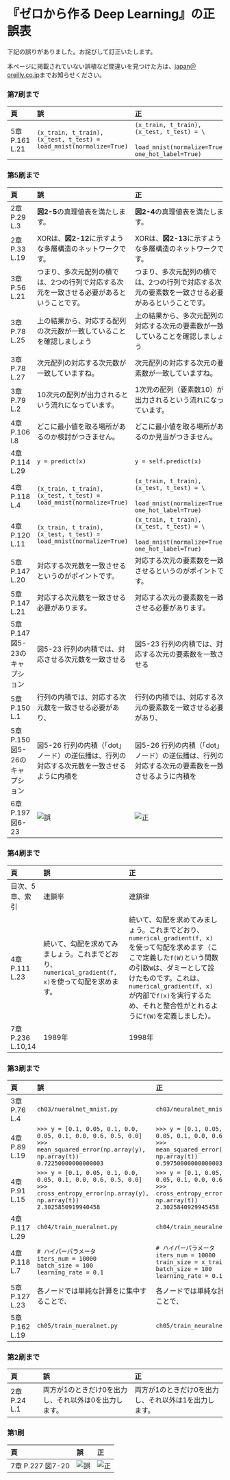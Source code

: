 # 『ゼロから作る Deep Learning』の正誤表

下記の誤りがありました。お詫びして訂正いたします。

本ページに掲載されていない誤植など間違いを見つけた方は、[japan＠oreilly.co.jp](<mailto:japan＠oreilly.co.jp>)までお知らせください。

### 第7刷まで

|頁             |誤  |正  |
|:--            |:-- |:-- |
|5章 P.161 L.21 |`(x_train, t_train), (x_test, t_test) = load_mnist(normalize=True)` |`(x_train, t_train), (x_test, t_test) = \`<br>　　`load_mnist(normalize=True, one_hot_label=True)` |

### 第5刷まで

|頁             |誤  |正  |
|:--            |:-- |:-- |
|2章 P.29 L.3   |**図2-5**の真理値表を満たします。 |**図2-4**の真理値表を満たします。 |
|2章 P.33 L.19  |XORは、**図2-12**に示すような多層構造のネットワークです。 |XORは、**図2-13**に示すような多層構造のネットワークです。 |
|3章 P.56 L.21  |つまり、多次元配列の積では、2つの行列で対応する次元を一致させる必要があるということです。 |つまり、多次元配列の積では、2つの行列で対応する次元の要素数を一致させる必要があるということです。 |
|3章 P.78 L.25  |上の結果から、対応する配列の次元数が一致していることを確認しましょう |上の結果から、多次元配列の対応する次元の要素数が一致していることを確認しましょう |
|3章 P.78 L.27  |次元配列の対応する次元数が一致していますね。 |次元配列の対応する次元の要素数が一致していますね。 |
|3章 P.79 L.2   |10次元の配列が出力されるという流れになっています。 |1次元の配列（要素数10）が出力されるという流れになっています。 |
|4章 P.106 l.8  |どこに最小値を取る場所があるのか検討がつきません。 |どこに最小値を取る場所があるのか見当がつきません。 |
|4章 P.114 L.29 |`y = predict(x)` |`y = self.predict(x)` |
|4章 P.118 L.4  |`(x_train, t_train), (x_test, t_test) = load_mnist(normalize=True)` |`(x_train, t_train), (x_test, t_test) = \`<br>　　`load_mnist(normalize=True, one_hot_label=True)` |
|4章 P.120 L.11 |`(x_train, t_train), (x_test, t_test) = load_mnist(normalize=True)` |`(x_train, t_train), (x_test, t_test) = \`<br>　　`load_mnist(normalize=True, one_hot_label=True)` |
|5章 P.147 L.20 |対応する次元数を一致させるというのがポイントです。 |対応する次元の要素数を一致させるというのがポイントです。 |
|5章 P.147 L.21 |対応する次元数を一致させる必要があります。 |対応する次元の要素数を一致させる必要があります。 |
|5章 P.147 図5-23のキャプション |図5-23 行列の内積では、対応させる次元数を一致させる |図5-23 行列の内積では、対応する次元の要素数を一致させる |
|5章 P.150 L.1  |行列の内積では、対応する次元数を一致させる必要があり、 |行列の内積では、対応する次元の要素数を一致させる必要があり、 |
|5章 P.150 図5-26のキャプション |図5-26 行列の内積（「dot」ノード）の逆伝播は、行列の対応する次元数を一致させるように内積を |図5-26 行列の内積（「dot」ノード）の逆伝播は、行列の対応する次元の要素数を一致させるように内積を |
|6章 P.197 図6-23 |<img src="https://raw.githubusercontent.com/oreilly-japan/deep-learning-from-scratch/images/fig06_23-old.png" alt="誤"> |<img src="https://raw.githubusercontent.com/oreilly-japan/deep-learning-from-scratch/images/fig06_23-new.png" alt="正"> |

### 第4刷まで

|頁                |誤     |正     |
|:--               |:--    |:--    |
|目次、5章、索引   |連鎖率 |連鎖律 |
|4章 P.111 L.23    |続いて、勾配を求めてみましょう。これまでどおり、`numerical_gradient(f, x)`を使って勾配を求めます。 |続いて、勾配を求めてみましょう。これまでどおり、`numerical_gradient(f, x)`を使って勾配を求めます（ここで定義した`f(W)`という関数の引数`W`は、ダミーとして設けたものです。これは、`numerical_gradient(f, x)`が内部で`f(x)`を実行するため、それと整合性がとれるように`f(W)`を定義しました）。 |
|7章 P.236 L.10,14 |1989年 |1998年 |

### 第3刷まで

|頁           |誤  |正  |
|:--          |:-- |:-- |
|3章 P.76 L.4   |`ch03/nueralnet_mnist.py` |`ch03/neuralnet_mnist.py` |
|4章 P.89 L.19  |`>>> y = [0.1, 0.05, 0.1, 0.0, 0.05, 0.1, 0.0, 0.6, 0.5, 0.0]`<br>`>>> mean_squared_error(np.array(y), np.array(t))`<br>`0.72250000000000003` |`>>> y = [0.1, 0.05, 0.1, 0.0, 0.05, 0.1, 0.0, 0.6, 0.0, 0.0]`<br>`>>> mean_squared_error(np.array(y), np.array(t))`<br>`0.59750000000000003` |
|4章 P.91 L.15  |`>>> y = [0.1, 0.05, 0.1, 0.0, 0.05, 0.1, 0.0, 0.6, 0.5, 0.0]`<br>`>>> cross_entropy_error(np.array(y), np.array(t))`<br>`2.3025850919940458` |`>>> y = [0.1, 0.05, 0.1, 0.0, 0.05, 0.1, 0.0, 0.6, 0.0, 0.0]`<br>`>>> cross_entropy_error(np.array(y), np.array(t))`<br>`2.3025840929945458` |
|4章 P.117 L.29 |`ch04/train_nueralnet.py` |`ch04/train_neuralnet.py` |
|4章 P.118 L.7  |`# ハイパーパラメータ`<br>`iters_num = 10000`<br>`batch_size = 100`<br>`learning_rate = 0.1` |`# ハイパーパラメータ`<br>`iters_num = 10000`<br>`train_size = x_train.shape[0]`<br>`batch_size = 100`<br>`learning_rate = 0.1` |
|5章 P.127 L.23 |各ノードでは単純な計算をに集中することで、 |各ノードでは単純な計算に集中することで、 |
|5章 P.162 L.19 |`ch05/train_nueralnet.py` |`ch05/train_neuralnet.py` |

### 第2刷まで

|頁           |誤  |正  |
|:--          |:-- |:-- |
|2章 P.24 L.1 |両方が1のときだけ0を出力し、それ以外は0を出力します。 |両方が1のときだけ0を出力し、それ以外は1を出力します。 |

### 第1刷

|頁               |誤  |正  |
|:--              |:-- |:-- |
|7章 P.227 図7-20 |<img src="https://raw.githubusercontent.com/oreilly-japan/deep-learning-from-scratch/images/fig07_20-old.png" alt="誤"> | <img src="https://raw.githubusercontent.com/oreilly-japan/deep-learning-from-scratch/images/fig07_20-new.png" alt="正"> |
